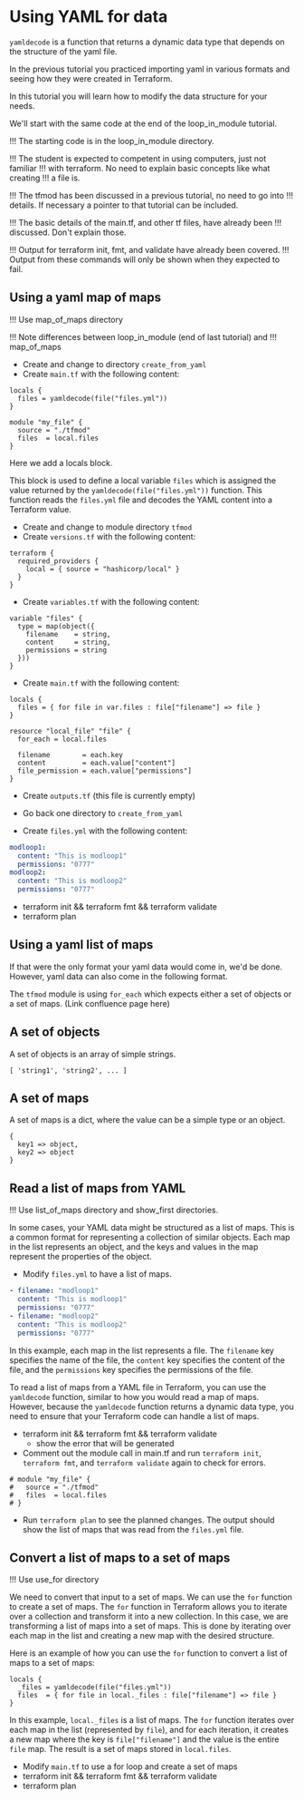 # Using YAML for data

`yamldecode` is a function that returns a dynamic data type that depends on
the structure of the yaml file.

In the previous tutorial you practiced importing yaml in various formats and
seeing how they were created in Terraform.

In this tutorial you will learn how to modify the data structure for your
needs.

We'll start with the same code at the end of the loop_in_module tutorial.

!!! The starting code is in the loop_in_module directory.

!!! The student is expected to competent in using computers, just not familiar
!!! with terraform. No need to explain basic concepts like what creating
!!! a file is.

!!! The tfmod has been discussed in a previous tutorial, no need to go into
!!! details. If necessary a pointer to that tutorial can be included.

!!! The basic details of the main.tf, and other tf files, have already been
!!! discussed. Don't explain those.

!!! Output for terraform init, fmt, and validate have already been covered.
!!! Output from these commands will only be shown when they expected to fail.

## Using a yaml map of maps

!!! Use map_of_maps directory

!!! Note differences between loop_in_module (end of last tutorial) and
!!! map_of_maps

* Create and change to directory `create_from_yaml`
* Create `main.tf` with the following content:

```hcl
locals {
  files = yamldecode(file("files.yml"))
}

module "my_file" {
  source = "./tfmod"
  files  = local.files
}
```

Here we add a locals block.

This block is used to define a local variable `files` which is assigned the
value returned by the `yamldecode(file("files.yml"))` function. This function
reads the `files.yml` file and decodes the YAML content into a Terraform value.

* Create and change to module directory `tfmod`
* Create `versions.tf` with the following content:

```hcl
terraform {
  required_providers {
    local = { source = "hashicorp/local" }
  }
}
```

* Create `variables.tf` with the following content:

```hcl
variable "files" {
  type = map(object({
    filename    = string,
    content     = string,
    permissions = string
  }))
}
```

* Create `main.tf` with the following content:

```hcl
locals {
  files = { for file in var.files : file["filename"] => file }
}

resource "local_file" "file" {
  for_each = local.files

  filename        = each.key
  content         = each.value["content"]
  file_permission = each.value["permissions"]
}
```

* Create `outputs.tf` (this file is currently empty)

* Go back one directory to `create_from_yaml`
* Create `files.yml` with the following content:

```yaml
modloop1:
  content: "This is modloop1"
  permissions: "0777"
modloop2:
  content: "This is modloop2"
  permissions: "0777"
```

* terraform init && terraform fmt && terraform validate
* terraform plan

## Using a yaml list of maps

If that were the only format your yaml data would come in, we'd be done.
However, yaml data can also come in the following format.

The `tfmod` module is using `for_each` which expects either a set of objects
or a set of maps. (Link confluence page here)

## A set of objects

A set of objects is an array of simple strings.

```
[ 'string1', 'string2', ... ]
```

## A set of maps

A set of maps is a dict, where the value can be a simple type or an object.

```
{
  key1 => object,
  key2 => object
}
```

## Read a list of maps from YAML

!!! Use list_of_maps directory and show_first directories.

In some cases, your YAML data might be structured as a list of maps. This is
a common format for representing a collection of similar objects. Each map in
the list represents an object, and the keys and values in the map represent
the properties of the object.

* Modify `files.yml` to have a list of maps.

```yaml
- filename: "modloop1"
  content: "This is modloop1"
  permissions: "0777"
- filename: "modloop2"
  content: "This is modloop2"
  permissions: "0777"
```

In this example, each map in the list represents a file. The `filename` key
specifies the name of the file, the `content` key specifies the content of the
file, and the `permissions` key specifies the permissions of the file.

To read a list of maps from a YAML file in Terraform, you can use the
`yamldecode` function, similar to how you would read a map of maps. However,
because the `yamldecode` function returns a dynamic data type, you need to
ensure that your Terraform code can handle a list of maps.

* terraform init && terraform fmt && terraform validate
  + show the error that will be generated
* Comment out the module call in main.tf and run `terraform init`,
  `terraform fmt`, and `terraform validate` again to check for errors.

```hcl
# module "my_file" {
#   source = "./tfmod"
#   files  = local.files
# }
```
* Run `terraform plan` to see the planned changes. The output should show the
  list of maps that was read from the `files.yml` file.

## Convert a list of maps to a set of maps

!!! Use use_for directory

We need to convert that input to a set of maps. We can use the `for` function
to create a set of maps. The `for` function in Terraform allows you to iterate
over a collection and transform it into a new collection. In this case, we are
transforming a list of maps into a set of maps. This is done by iterating over
each map in the list and creating a new map with the desired structure.

Here is an example of how you can use the `for` function to convert a list of
maps to a set of maps:

```hcl
locals {
  _files = yamldecode(file("files.yml"))
  files  = { for file in local._files : file["filename"] => file }
}
```

In this example, `local._files` is a list of maps. The `for` function iterates
over each map in the list (represented by `file`), and for each iteration, it
creates a new map where the key is `file["filename"]` and the value is the
entire `file` map. The result is a set of maps stored in `local.files`.

* Modify `main.tf` to use a for loop and create a set of maps
* terraform init && terraform fmt && terraform validate
* terraform plan




